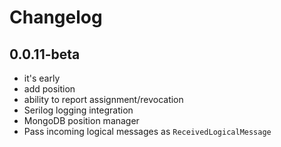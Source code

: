 # Changelog

## 0.0.11-beta
* it's early
* add position
* ability to report assignment/revocation
* Serilog logging integration
* MongoDB position manager
* Pass incoming logical messages as `ReceivedLogicalMessage`